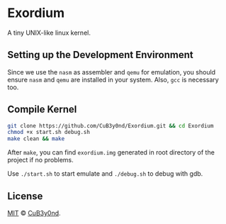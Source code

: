 # Exordium

A tiny UNIX-like linux kernel.

## Setting up the Development Environment

Since we use the `nasm` as assembler and `qemu` for emulation, you should ensure `nasm` and `qemu` are installed in your system. Also, `gcc` is necessary too.

## Compile Kernel

```bash
git clone https://github.com/CuB3y0nd/Exordium.git && cd Exordium
chmod +x start.sh debug.sh
make clean && make
```

After `make`, you can find `exordium.img` generated in root directory of the project if no problems.

Use `./start.sh` to start emulate and `./debug.sh` to debug with gdb.

## License

[MIT](https://github.com/CuB3y0nd/Exordium/blob/master/LICENSE) © [CuB3y0nd](https://assembly.rip/).
